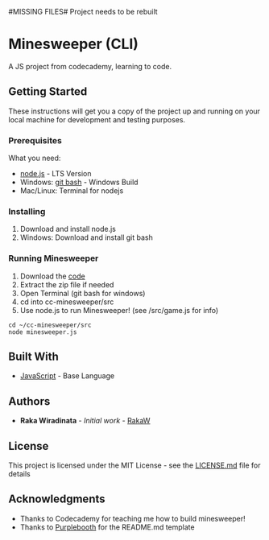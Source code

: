 #MISSING FILES#
Project needs to be rebuilt




# Minesweeper (CLI)

A JS project from codecademy, learning to code.

## Getting Started

These instructions will get you a copy of the project up and running on your local machine for development and testing purposes.

### Prerequisites

What you need:
* [node.js](https://nodejs.org/en/) - LTS Version
* Windows: [git bash](https://git-scm.com/download/win) - Windows Build
* Mac/Linux: Terminal for nodejs

### Installing

1. Download and install node.js
2. Windows: Download and install git bash

### Running Minesweeper

1. Download the [code](https://github.com/rakaw/cc-minesweeper)
2. Extract the zip file if needed
3. Open Terminal (git bash for windows)
4. cd into cc-minesweeper/src
5. Use node.js to run Minesweeper! (see /src/game.js for info)

```
cd ~/cc-minesweeper/src
node minesweeper.js

```

## Built With

* [JavaScript](https://www.javascript.com) - Base Language


## Authors

* **Raka Wiradinata** - *Initial work* - [RakaW](https://github.com/RakaW)

## License

This project is licensed under the MIT License - see the [LICENSE.md](LICENSE.md) file for details

## Acknowledgments

* Thanks to Codecademy for teaching me how to build minesweeper!
* Thanks to [Purplebooth](https://gist.github.com/PurpleBooth/109311bb0361f32d87a2/) for the README.md template
